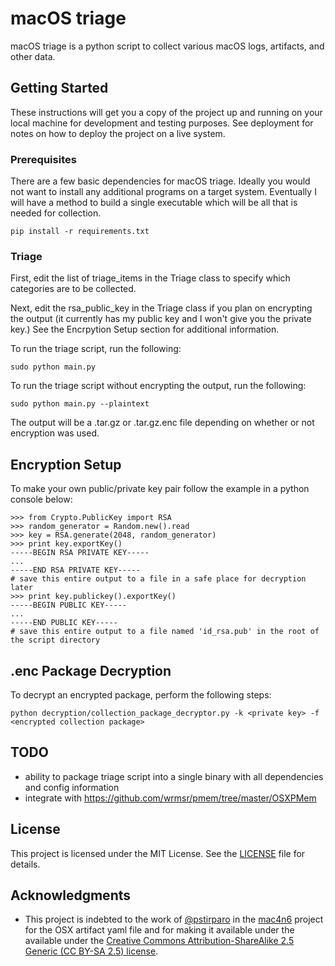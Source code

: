 # macOS triage

macOS triage is a python script to collect various macOS logs, artifacts, and other data.

## Getting Started

These instructions will get you a copy of the project up and running on your local machine for development and testing purposes. See deployment for notes on how to deploy the project on a live system.

### Prerequisites

There are a few basic dependencies for macOS triage. Ideally you would not want to install any additional programs on a target system. Eventually I will have a method to build a single executable which will be all that is needed for collection.

    pip install -r requirements.txt

### Triage

First, edit the list of triage_items in the Triage class to specify which categories are to be collected.

Next, edit the rsa_public_key in the Triage class if you plan on encrypting the output (it currently has my public key and I won't give you the private key.) See the Encrpytion Setup section for additional information.

To run the triage script, run the following:

    sudo python main.py

To run the triage script without encrypting the output, run the following:

    sudo python main.py --plaintext

The output will be a .tar.gz or .tar.gz.enc file depending on whether or not encryption was used.

## Encryption Setup

To make your own public/private key pair follow the example in a python console below:


    >>> from Crypto.PublicKey import RSA
    >>> random_generator = Random.new().read
    >>> key = RSA.generate(2048, random_generator)
    >>> print key.exportKey()
    -----BEGIN RSA PRIVATE KEY-----
    ...
    -----END RSA PRIVATE KEY-----
    # save this entire output to a file in a safe place for decryption later
    >>> print key.publickey().exportKey()
    -----BEGIN PUBLIC KEY-----
    ...
    -----END PUBLIC KEY-----
    # save this entire output to a file named 'id_rsa.pub' in the root of the script directory


## .enc Package Decryption

To decrypt an encrypted package, perform the following steps:

    python decryption/collection_package_decryptor.py -k <private key> -f <encrypted collection package>

## TODO

* ability to package triage script into a single binary with all dependencies and config information
* integrate with https://github.com/wrmsr/pmem/tree/master/OSXPMem

## License

This project is licensed under the MIT License. See the [LICENSE](LICENSE) file for details.

## Acknowledgments

* This project is indebted to the work of [@pstirparo](https://github.com/pstirparo) in the 
[mac4n6](https://github.com/pstirparo/mac4n6) project for the OSX artifact yaml file and for making it available under
the available under the 
[Creative Commons Attribution-ShareAlike 2.5 Generic (CC BY-SA 2.5) license](http://creativecommons.org/licenses/by-sa/2.5/).
